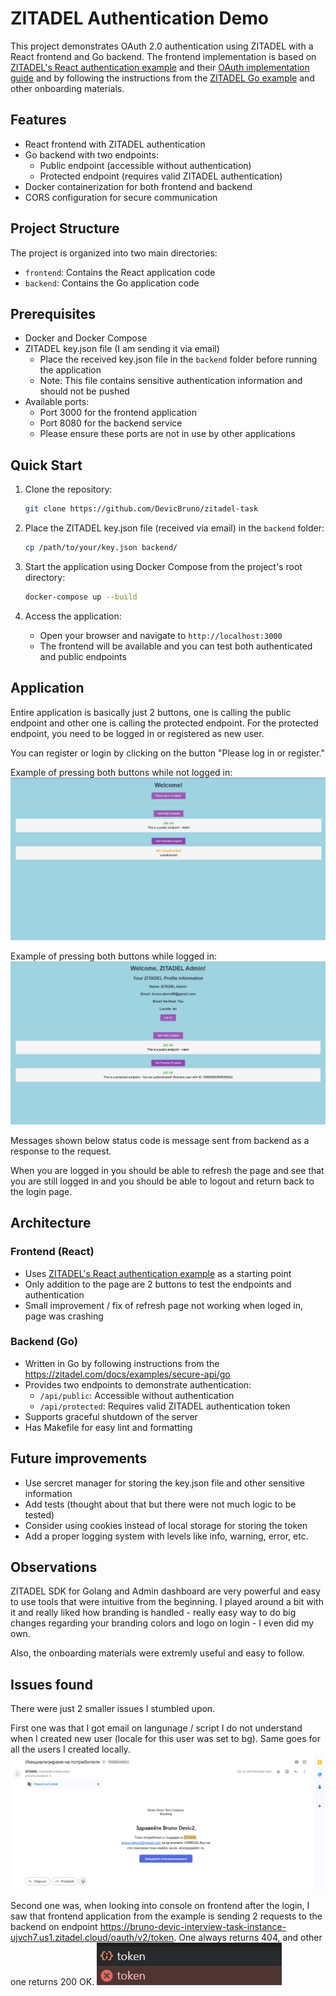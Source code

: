 # ZITADEL Authentication Demo

This project demonstrates OAuth 2.0 authentication using ZITADEL with a React frontend and Go backend. The frontend implementation is based on [ZITADEL's React authentication example](https://github.com/zitadel/react-user-authentication) and their [OAuth implementation guide](https://www.youtube.com/watch?v=5THbQljoPKg) and by following the instructions from the [ZITADEL Go example](https://zitadel.com/docs/examples/secure-api/go) and other onboarding materials.

## Features

- React frontend with ZITADEL authentication
- Go backend with two endpoints:
  - Public endpoint (accessible without authentication)
  - Protected endpoint (requires valid ZITADEL authentication)
- Docker containerization for both frontend and backend
- CORS configuration for secure communication

## Project Structure

The project is organized into two main directories:

- `frontend`: Contains the React application code
- `backend`: Contains the Go application code


## Prerequisites

- Docker and Docker Compose
- ZITADEL key.json file (I am sending it via email)
  - Place the received key.json file in the `backend` folder before running the application
  - Note: This file contains sensitive authentication information and should not be pushed
- Available ports:
  - Port 3000 for the frontend application
  - Port 8080 for the backend service
  - Please ensure these ports are not in use by other applications

## Quick Start

1. Clone the repository:
   ```bash
   git clone https://github.com/DevicBruno/zitadel-task
   ```

2. Place the ZITADEL key.json file (received via email) in the `backend` folder:
   ```bash
   cp /path/to/your/key.json backend/
   ```

3. Start the application using Docker Compose from the project's root directory:
   ```bash
   docker-compose up --build
   ```

4. Access the application:
   - Open your browser and navigate to `http://localhost:3000`
   - The frontend will be available and you can test both authenticated and public endpoints

## Application

Entire application is basically just 2 buttons, one is calling the public endpoint and other one is calling the protected endpoint. For the protected endpoint, you need to be logged in or registered as new user.

You can register or login by clicking on the button "Please log in or register."

Example of pressing both buttons while not logged in:
![Demo Screenshot](./docs/images/unauthorized-flow.png)

Example of pressing both buttons while logged in:
![Demo Screenshot](./docs/images/authorized-flow.png)

Messages shown below status code is message sent from backend as a response to the request.

When you are logged in you should be able to refresh the page and see that you are still logged in and you should be able to logout and return back to the login page.


## Architecture

### Frontend (React)
- Uses [ZITADEL's React authentication example](https://github.com/zitadel/react-user-authentication) as a starting point
- Only addition to the page are 2 buttons to test the endpoints and authentication
- Small improvement / fix of refresh page not working when loged in, page was crashing

### Backend (Go)
- Written in Go by following instructions from the https://zitadel.com/docs/examples/secure-api/go
- Provides two endpoints to demonstrate authentication:
  - `/api/public`: Accessible without authentication
  - `/api/protected`: Requires valid ZITADEL authentication token
- Supports graceful shutdown of the server
- Has Makefile for easy lint and formatting

## Future improvements

- Use sercret manager for storing the key.json file and other sensitive information
- Add tests (thought about that but there were not much logic to be tested)
- Consider using cookies instead of local storage for storing the token
- Add a proper logging system with levels like info, warning, error, etc.

## Observations

ZITADEL SDK for Golang and Admin dashboard are very powerful and easy to use tools that were intuitive from the beginning. I played around a bit with it and really liked how branding is handled - really easy way to do big changes regarding your branding colors and logo on login - I even did my own.

Also, the onboarding materials were extremly useful and easy to follow.


## Issues found

There were just 2 smaller issues I stumbled upon. 

First one was that I got email on langunage / script I do not understand when I created new user (locale for this user was set to bg). Same goes for all the users I created locally.
![Demo Screenshot](./docs/images/wrong-language-screenshot.png)


Second one was, when looking into console on frontend after the login, I saw that frontend application from the example is sending 2 requests to the backend on endpoint https://bruno-devic-interview-task-instance-ujvch7.us1.zitadel.cloud/oauth/v2/token. One always returns 404, and other one returns 200 OK.
![Demo Screenshot](./docs/images/two-token-requests.png)
